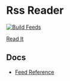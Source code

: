# Rss Reader

[![Build Feeds](https://github.com/Akagi201/rss/actions/workflows/ci.yaml/badge.svg)](https://github.com/Akagi201/rss/actions/workflows/ci.yaml)

[Read It](https://akagi201.github.io/rss)

## Docs

* [Feed Reference](https://github.com/osmoscraft/osmosfeed/blob/master/docs/osmosfeed-yaml-reference.md)
